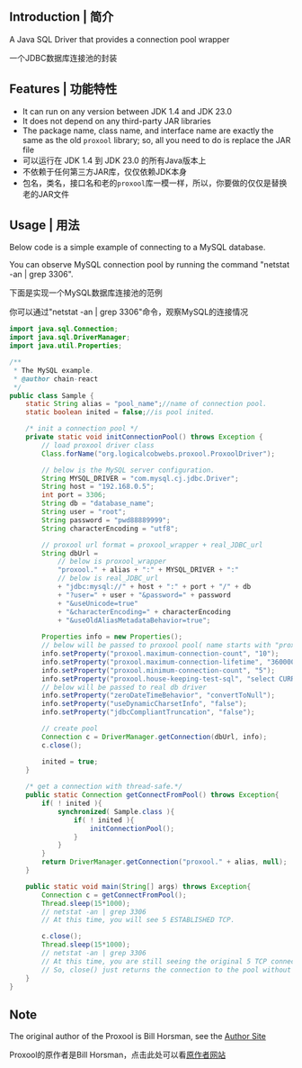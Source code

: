 ## Introduction | 简介

A Java SQL Driver that provides a connection pool wrapper

一个JDBC数据库连接池的封装

## Features | 功能特性

- It can run on any version between JDK 1.4 and JDK 23.0
- It does not depend on any third-party JAR libraries
- The package name, class name, and interface name are exactly the same as the old `proxool` library; so, all you need to do is replace the JAR file
- 可以运行在 JDK 1.4 到 JDK 23.0 的所有Java版本上
- 不依赖于任何第三方JAR库，仅仅依赖JDK本身
- 包名，类名，接口名和老的`proxool`库一模一样，所以，你要做的仅仅是替换老的JAR文件

## Usage | 用法

Below code is a simple example of connecting to a MySQL database.

You can observe MySQL connection pool by running the command "netstat -an | grep 3306".

下面是实现一个MySQL数据库连接池的范例

你可以通过"netstat -an | grep 3306"命令，观察MySQL的连接情况

```java
import java.sql.Connection;
import java.sql.DriverManager;
import java.util.Properties;

/**
 * The MySQL example.
 * @author chain-react
 */
public class Sample {
    static String alias = "pool_name";//name of connection pool.
    static boolean inited = false;//is pool inited.

    /* init a connection pool */
    private static void initConnectionPool() throws Exception {
        // load proxool driver class
        Class.forName("org.logicalcobwebs.proxool.ProxoolDriver");

        // below is the MySQL server configuration.
        String MYSQL_DRIVER = "com.mysql.cj.jdbc.Driver";
        String host = "192.168.0.5";
        int port = 3306;
        String db = "database_name";
        String user = "root";
        String password = "pwd88889999";
        String characterEncoding = "utf8";

        // proxool url format = proxool_wrapper + real_JDBC_url
        String dbUrl = 
            // below is proxool_wrapper
            "proxool." + alias + ":" + MYSQL_DRIVER + ":"
            // below is real_JDBC_url
            + "jdbc:mysql://" + host + ":" + port + "/" + db
            + "?user=" + user + "&password=" + password
            + "&useUnicode=true"
            + "&characterEncoding=" + characterEncoding
            + "&useOldAliasMetadataBehavior=true";
        
        Properties info = new Properties();
        // below will be passed to proxool pool( name starts with "proxool." )
        info.setProperty("proxool.maximum-connection-count", "10");
        info.setProperty("proxool.maximum-connection-lifetime", "3600000");
        info.setProperty("proxool.minimum-connection-count", "5");
        info.setProperty("proxool.house-keeping-test-sql", "select CURRENT_DATE");
        // below will be passed to real db driver
        info.setProperty("zeroDateTimeBehavior", "convertToNull");
        info.setProperty("useDynamicCharsetInfo", "false");
        info.setProperty("jdbcCompliantTruncation", "false");

        // create pool
        Connection c = DriverManager.getConnection(dbUrl, info);
        c.close();

        inited = true;
    }
    
    /* get a connection with thread-safe.*/
    public static Connection getConnectFromPool() throws Exception{
        if( ! inited ){
            synchronized( Sample.class ){
                if( ! inited ){
                    initConnectionPool();
                }
            }
        }
        return DriverManager.getConnection("proxool." + alias, null);
    }

    public static void main(String[] args) throws Exception{
        Connection c = getConnectFromPool();
        Thread.sleep(15*1000);
        // netstat -an | grep 3306
        // At this time, you will see 5 ESTABLISHED TCP.

        c.close();
        Thread.sleep(15*1000);
        // netstat -an | grep 3306
        // At this time, you are still seeing the original 5 TCP connections.
        // So, close() just returns the connection to the pool without really closing.
    }
}
```

## Note

The original author of the Proxool is Bill Horsman, see the [Author Site](https://github.com/proxool/proxool)

Proxool的原作者是Bill Horsman，点击此处可以看[原作者网站](https://github.com/proxool/proxool)
